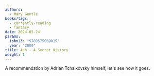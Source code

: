 ```yaml
---
authors:
  - Mary Gentle
books/tags:
  - currently-reading
  - fantasy
date: 2024-05-24
params:
  isbn13: "9780575069015"
  year: "2000"
title: Ash - A Secret History
weight: 1
---
```


A recommendation by Adrian Tchaikovsky himself, let's see how it goes.

<!--more-->
